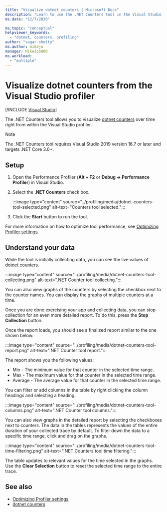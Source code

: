 ```yaml
---
title: "Visualize dotnet counters | Microsoft Docs"
description: "Learn to use the .NET Counters tool in the Visual Studio Performance Profiler."
ms.date: "12/7/2020"

ms.topic: "conceptual"
helpviewer_keywords:
  - "dotnet, counters, profiling"
author: "sagar-shetty"
ms.author: mikejo
manager: MikeJo5000
ms.workload:
  - "multiple"
---
```

# Visualize dotnet counters from the Visual Studio profiler

 [!INCLUDE [Visual Studio](~/includes/applies-to-version/vs-windows-only.md)]


The .NET Counters tool allows you to visualize [dotnet counters](/dotnet/core/diagnostics/dotnet-counters) over time right from within the Visual Studio profiler.


> [!NOTE]
> The .NET Counters tool requires Visual Studio 2019 version 16.7 or later and targets .NET Core 3.0+.

## Setup

1. Open the Performance Profiler (**Alt + F2** or **Debug -> Performance Profiler**) in Visual Studio.

2. Select the **.NET Counters** check box.

   :::image type="content" source="../profiling/media/dotnet-counters-tool-selected.png" alt-text="Counters tool selected.":::

3. Click the **Start** button to run the tool.

For more information on how to optimize tool performance, see [Optimizing Profiler settings](../profiling/optimize-profiler-settings.md).


## Understand your data

While the tool is initially collecting data, you can see the live values of [dotnet counters](/dotnet/core/diagnostics/dotnet-counters).

:::image type="content" source="../profiling/media/dotnet-counters-tool-collecting.png" alt-text=".NET Counter tool collecting.":::

You can also view graphs of the counters by selecting the checkbox next to the counter names. You can display the graphs of multiple counters at a time.


Once you are done exercising your app and collecting data, you can stop collection for an even more detailed report. To do this, press the **Stop Collection** button.


Once the report loads, you should see a finalized report similar to the one shown below.

:::image type="content" source="../profiling/media/dotnet-counters-tool-report.png" alt-text=".NET Counter tool report.":::

The report shows you the following values:

- Min - The minimum value for that counter in the selected time range.
- Max - The maximum value for that counter in the selected time range.
- Average - The average value for that counter in the selected time range.

You can filter or add columns in the table by right clicking the column headings and selecting a heading.

:::image type="content" source="../profiling/media/dotnet-counters-tool-columns.png" alt-text=".NET Counter tool columns.":::

You can also view graphs in the detailed report by selecting the checkboxes next to counters. The data in the tables represents the values of the entire duration of your collected trace by default. To filter down the data to a specific time range, click and drag on the graphs.

:::image type="content" source="../profiling/media/dotnet-counters-tool-time-filtering.png" alt-text=".NET Counters tool time filtering.":::

The table updates to relevant values for the time selected in the graphs. Use the **Clear Selection** button to reset the selected time range to the entire trace.


## See also

- [Optimizing Profiler settings](../profiling/optimize-profiler-settings.md)
- [dotnet counters](/dotnet/core/diagnostics/dotnet-counters)
